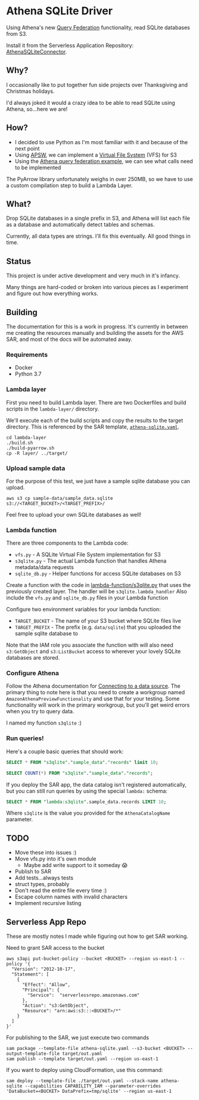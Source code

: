 # Athena SQLite Driver

Using Athena's new [Query Federation](https://github.com/awslabs/aws-athena-query-federation/) functionality, read SQLite databases from S3.

Install it from the Serverless Application Repository: [AthenaSQLiteConnector](https://serverlessrepo.aws.amazon.com/#/applications/arn:aws:serverlessrepo:us-east-1:689449560910:applications~AthenaSQLITEConnector).

## Why?

I occasionally like to put together fun side projects over Thanksgiving and Christmas holidays.

I'd always joked it would a crazy idea to be able to read SQLite using Athena, so...here we are!

## How?

- I decided to use Python as I'm most familiar with it and because of the next point
- Using [APSW](https://rogerbinns.github.io/apsw/), we can implement a [Virtual File System](https://rogerbinns.github.io/apsw/vfs.html) (VFS) for S3
- Using the [Athena query federation example](https://github.com/awslabs/aws-athena-query-federation/blob/master/athena-example/), we can see what calls need to be implemented

The PyArrow library unfortunately weighs in over 250MB, so we have to use a custom compilation step to build a Lambda Layer.

## What?

Drop SQLite databases in a single prefix in S3, and Athena will list each file as a database and automatically detect tables and schemas.

Currently, all data types are strings. I'll fix this eventually.  All good things in time.

## Status

This project is under active development and very much in it's infancy.

Many things are hard-coded or broken into various pieces as I experiment and figure out how everything works.

## Building

The documentation for this is a work in progress. It's currently in between me creating the resources manually and building the assets for the AWS SAR,
and most of the docs will be automated away.

### Requirements

- Docker
- Python 3.7

### Lambda layer

First you need to build Lambda layer. There are two Dockerfiles and build scripts in the `lambda-layer/` directory.

We'll execute each of the build scripts and copy the results to the target directory. This is referenced by the SAR template, [`athena-sqlite.yaml`](athena-sqlite.yaml).

```
cd lambda-layer
./build.sh
./build-pyarrow.sh
cp -R layer/ ../target/
```

### Upload sample data

For the purpose of this test, we just have a sample sqlite database you can upload.

`aws s3 cp sample-data/sample_data.sqlite s3://<TARGET_BUCKET>/<TARGET_PREFIX>/`

Feel free to upload your own SQLite databases as well!

### Lambda function

There are three components to the Lambda code:

- `vfs.py` - A SQLite Virtual File System implementation for S3
- `s3qlite.py` - The actual Lambda function that handles Athena metadata/data requests
- `sqlite_db.py` - Helper functions for access SQLite databases on S3

Create a function with the code in [lambda-function/s3qlite.py](lambda-function/s3qlite.py) that uses the previously created layer.
The handler will be `s3qlite.lambda_handler`
Also include the `vfs.py` and `sqlite_db.py` files in your Lambda function

Configure two environment variables for your lambda function:
- `TARGET_BUCKET` - The name of your S3 bucket where SQLite files live
- `TARGET_PREFIX` - The prefix (e.g. `data/sqlite`) that you uploaded the sample sqlite database to

Note that the IAM role you associate the function with will also need `s3:GetObject` and `s3:ListBucket` access to wherever your lovely SQLite databases are stored.

### Configure Athena

Follow the Athena documentation for [Connecting to a data source](https://docs.aws.amazon.com/athena/latest/ug/connect-to-a-data-source.html).
The primary thing to note here is that you need to create a workgroup named `AmazonAthenaPreviewFunctionality` and use that for your testing.
Some functionality will work in the primary workgroup, but you'll get weird errors when you try to query data.

I named my function `s3qlite` :)

### Run queries!

Here's a couple basic queries that should work:

```sql
SELECT * FROM "s3qlite"."sample_data"."records" limit 10;

SELECT COUNT(*) FROM "s3qlite"."sample_data"."records";
```

If you deploy the SAR app, the data catalog isn't registered automatically, but you can still run queries by using the special `lambda:` schema:

```sql
SELECT * FROM "lambda:s3qlite".sample_data.records LIMIT 10;
```

Where `s3qlite` is the value you provided for the `AthenaCatalogName` parameter.

## TODO

- Move these into issues :)
- Move vfs.py into it's own module
    - Maybe add write support to it someday :scream:
- Publish to SAR
- Add tests...always tests
- struct types, probably
- Don't read the entire file every time :)
- Escape column names with invalid characters
- Implement recursive listing

## Serverless App Repo

These are mostly notes I made while figuring out how to get SAR working.

Need to grant SAR access to the bucket

```shell
aws s3api put-bucket-policy --bucket <BUCKET> --region us-east-1 --policy '{
  "Version": "2012-10-17",
  "Statement": [
    {
      "Effect": "Allow",
      "Principal": {
        "Service":  "serverlessrepo.amazonaws.com"
      },
      "Action": "s3:GetObject",
      "Resource": "arn:aws:s3:::<BUCKET>/*"
    }
  ]
}'
```

For publishing to the SAR, we just execute two commands

```shell
sam package --template-file athena-sqlite.yaml --s3-bucket <BUCKET> --output-template-file target/out.yaml
sam publish --template target/out.yaml --region us-east-1
```

If you want to deploy using CloudFormation, use this command:

```shell
sam deploy --template-file ./target/out.yaml --stack-name athena-sqlite --capabilities CAPABILITY_IAM --parameter-overrides 'DataBucket=<BUCKET> DataPrefix=tmp/sqlite' --region us-east-1
```
